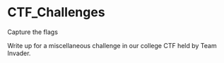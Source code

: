 # CTF_Challenges
Capture the flags

Write up for a miscellaneous challenge in our college CTF held by Team Invader.


